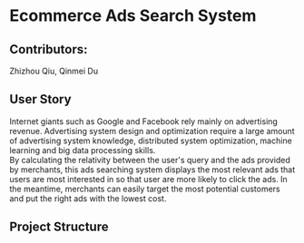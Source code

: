 # Ecommerce Ads Search System

## Contributors:    
Zhizhou Qiu, Qinmei Du

## User Story   
Internet giants such as Google and Facebook rely mainly on advertising revenue. Advertising system design and optimization require a large amount of advertising system knowledge, distributed system optimization, machine learning and big data processing skills.      
By calculating the relativity between the user's query and the ads provided by merchants, this ads searching system displays the most relevant ads that users are most interested in so that user are more likely to click the ads.
In the meantime, merchants can easily target the most potential customers and put the right ads with the lowest cost.

## Project Structure    


